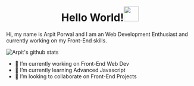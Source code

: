 <h1 align="center">Hello World!<img src="https://raw.githubusercontent.com/ShahriarShafin/ShahriarShafin/main/Assets/hi.gif" width="40px">
 </h1>

<p> Hi, my name is Arpit Porwal and I am an Web Development Enthusiast and currently working on my Front-End skills. </p>

![Arpit's github stats](https://github-readme-stats.vercel.app/api?username=apcool46315&theme=gotham&show_icons=true)


- 🔭 I’m currently working on Front-End Web Dev
- 🌱 I’m currently learning Advanced Javascript
- 👯 I’m looking to collaborate on Front-End Projects


